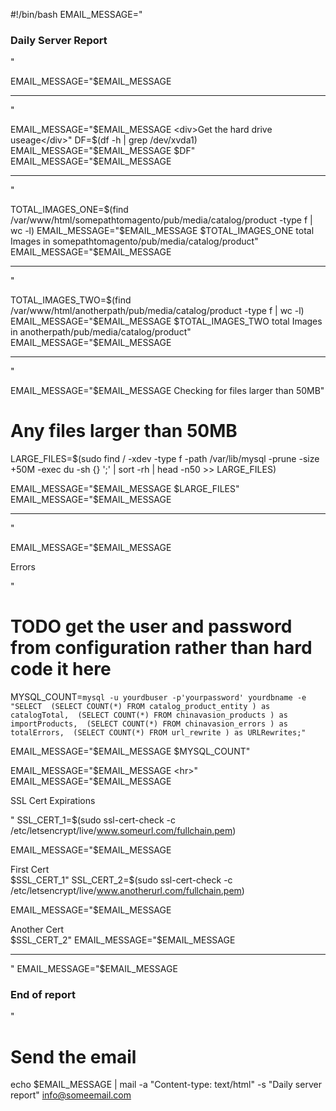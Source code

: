 #!/bin/bash
EMAIL_MESSAGE="<h3>Daily Server Report</h3>"

EMAIL_MESSAGE="$EMAIL_MESSAGE <hr>"

EMAIL_MESSAGE="$EMAIL_MESSAGE <div>Get the hard drive useage</div>"
DF=$(df -h | grep /dev/xvda1) 
EMAIL_MESSAGE="$EMAIL_MESSAGE $DF"
EMAIL_MESSAGE="$EMAIL_MESSAGE <hr>"


TOTAL_IMAGES_ONE=$(find /var/www/html/somepathtomagento/pub/media/catalog/product -type f | wc -l)
EMAIL_MESSAGE="$EMAIL_MESSAGE $TOTAL_IMAGES_ONE total Images in somepathtomagento/pub/media/catalog/product"
EMAIL_MESSAGE="$EMAIL_MESSAGE <hr>"

TOTAL_IMAGES_TWO=$(find /var/www/html/anotherpath/pub/media/catalog/product -type f | wc -l)
EMAIL_MESSAGE="$EMAIL_MESSAGE $TOTAL_IMAGES_TWO total Images in anotherpath/pub/media/catalog/product"
EMAIL_MESSAGE="$EMAIL_MESSAGE <hr>"

EMAIL_MESSAGE="$EMAIL_MESSAGE Checking for files larger than 50MB"
# Any files larger than 50MB
LARGE_FILES=$(sudo find / -xdev -type f -path /var/lib/mysql -prune -size +50M -exec du -sh {} ';' | sort -rh | head -n50 >> LARGE_FILES)

EMAIL_MESSAGE="$EMAIL_MESSAGE $LARGE_FILES"
EMAIL_MESSAGE="$EMAIL_MESSAGE <hr>"

EMAIL_MESSAGE="$EMAIL_MESSAGE <P>Errors</P>"
# TODO get the user and password from configuration rather than hard code it here
MYSQL_COUNT=`mysql -u yourdbuser -p'yourpassword' yourdbname -e "SELECT  (SELECT COUNT(*) FROM catalog_product_entity ) as catalogTotal,  (SELECT COUNT(*) FROM chinavasion_products ) as importProducts,  (SELECT COUNT(*) FROM chinavasion_errors ) as totalErrors,  (SELECT COUNT(*) FROM url_rewrite ) as URLRewrites;"`

EMAIL_MESSAGE="$EMAIL_MESSAGE $MYSQL_COUNT"

EMAIL_MESSAGE="$EMAIL_MESSAGE <hr>"
EMAIL_MESSAGE="$EMAIL_MESSAGE <P>SSL Cert Expirations</P>"
SSL_CERT_1=$(sudo ssl-cert-check -c /etc/letsencrypt/live/www.someurl.com/fullchain.pem)

EMAIL_MESSAGE="$EMAIL_MESSAGE <div>First Cert</div> $SSL_CERT_1"
SSL_CERT_2=$(sudo ssl-cert-check -c /etc/letsencrypt/live/www.anotherurl.com/fullchain.pem)

EMAIL_MESSAGE="$EMAIL_MESSAGE <div>Another Cert</div> $SSL_CERT_2"
EMAIL_MESSAGE="$EMAIL_MESSAGE <hr>"
EMAIL_MESSAGE="$EMAIL_MESSAGE <h3>End of report</h3>"
# Send the email
echo $EMAIL_MESSAGE | mail -a "Content-type: text/html" -s "Daily server report" info@someemail.com
